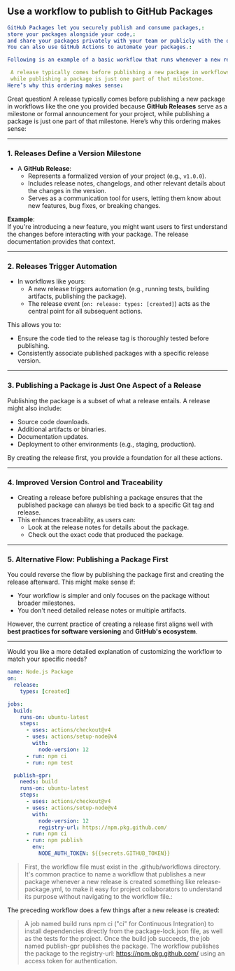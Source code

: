 ## Use a workflow to publish to GitHub Packages
```yaml
GitHub Packages let you securely publish and consume packages,:
store your packages alongside your code,:
and share your packages privately with your team or publicly with the open-source community.:
You can also use GitHub Actions to automate your packages.:

Following is an example of a basic workflow that runs whenever a new release is created in a repository. If the tests pass, then the package is published to GitHub Packages.:

 A release typically comes before publishing a new package in workflows like the one you provided because GitHub Releases serve as a milestone or formal announcement for your project,
 while publishing a package is just one part of that milestone.
Here’s why this ordering makes sense:

```
Great question! A release typically comes before publishing a new package in workflows like the one you provided because **GitHub Releases** serve as a milestone or formal announcement for your project, while publishing a package is just one part of that milestone. Here’s why this ordering makes sense:

---

### **1. Releases Define a Version Milestone**
- A **GitHub Release**:
  - Represents a formalized version of your project (e.g., `v1.0.0`).
  - Includes release notes, changelogs, and other relevant details about the changes in the version.
  - Serves as a communication tool for users, letting them know about new features, bug fixes, or breaking changes.

**Example**:  
If you're introducing a new feature, you might want users to first understand the changes before interacting with your package. The release documentation provides that context.

---

### **2. Releases Trigger Automation**
- In workflows like yours:
  - A new release triggers automation (e.g., running tests, building artifacts, publishing the package).
  - The release event (`on: release: types: [created]`) acts as the central point for all subsequent actions.

This allows you to:
- Ensure the code tied to the release tag is thoroughly tested before publishing.
- Consistently associate published packages with a specific release version.

---

### **3. Publishing a Package is Just One Aspect of a Release**
Publishing the package is a subset of what a release entails. A release might also include:
- Source code downloads.
- Additional artifacts or binaries.
- Documentation updates.
- Deployment to other environments (e.g., staging, production).

By creating the release first, you provide a foundation for all these actions.

---

### **4. Improved Version Control and Traceability**
- Creating a release before publishing a package ensures that the published package can always be tied back to a specific Git tag and release.
- This enhances traceability, as users can:
  - Look at the release notes for details about the package.
  - Check out the exact code that produced the package.

---

### **5. Alternative Flow: Publishing a Package First**
You could reverse the flow by publishing the package first and creating the release afterward. This might make sense if:
- Your workflow is simpler and only focuses on the package without broader milestones.
- You don't need detailed release notes or multiple artifacts.

However, the current practice of creating a release first aligns well with **best practices for software versioning** and **GitHub's ecosystem**.

---

Would you like a more detailed explanation of customizing the workflow to match your specific needs?



```yaml
name: Node.js Package
on:
  release:
    types: [created]

jobs:
  build:
    runs-on: ubuntu-latest
    steps:
      - uses: actions/checkout@v4
      - uses: actions/setup-node@v4
        with:
          node-version: 12
      - run: npm ci
      - run: npm test

  publish-gpr:
    needs: build
    runs-on: ubuntu-latest
    steps:
      - uses: actions/checkout@v4
      - uses: actions/setup-node@v4
        with:
          node-version: 12
          registry-url: https://npm.pkg.github.com/
      - run: npm ci
      - run: npm publish
        env:
          NODE_AUTH_TOKEN: ${{secrets.GITHUB_TOKEN}}

```
>First, the workflow file must exist in the .github/workflows directory. It's common practice to name a workflow that publishes a new package whenever a new release is created something like release-package.yml, to make it easy for project collaborators to understand its purpose without navigating to the workflow file.:

The preceding workflow does a few things after a new release is created:

>A job named build runs npm ci ("ci" for Continuous Integration) to install dependencies directly from the package-lock.json file, as well as the tests for the project.
>Once the build job succeeds, the job named publish-gpr publishes the package.
>The workflow publishes the package to the registry-url: https://npm.pkg.github.com/ using an access token for authentication.
